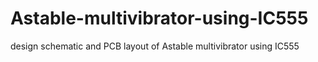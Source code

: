 # Astable-multivibrator-using-IC555
design schematic and PCB layout of Astable multivibrator using IC555
